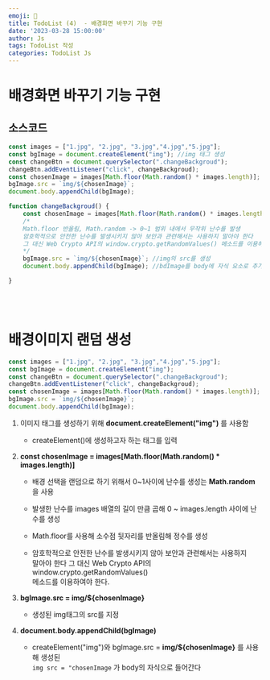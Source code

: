 ```yaml
---
emoji: 🧢
title: TodoList (4)  - 배경화면 바꾸기 기능 구현
date: '2023-03-28 15:00:00'
author: Js 
tags: TodoList 작성 
categories: TodoList Js 
---
```

# 배경화면 바꾸기 기능 구현 

## 소스코드 


```js
const images = ["1.jpg", "2.jpg", "3.jpg","4.jpg","5.jpg"];
const bgImage = document.createElement("img"); //img 태그 생성 
const changeBtn = document.querySelector(".changeBackgroud");
changeBtn.addEventListener("click", changeBackgroud);
const chosenImage = images[Math.floor(Math.random() * images.length)];
bgImage.src = `img/${chosenImage}`;
document.body.appendChild(bgImage);

function changeBackgroud() {
    const chosenImage = images[Math.floor(Math.random() * images.length)];
    /*
    Math.floor 반올림, Math.random -> 0~1 범위 내에서 무작위 난수를 발생
    암호학적으로 안전한 난수를 발생시키지 않아 보안과 관련해서는 사용하지 말아야 한다 
    그 대신 Web Crypto API의 window.crypto.getRandomValues() 메소드를 이용하여야 한다.
    */
    bgImage.src = `img/${chosenImage}`; //img의 src를 생성
    document.body.appendChild(bgImage); //bdImage를 body에 자식 요소로 추가한다 

}

```
<br>
<br>

# 배경이미지 랜덤 생성

```js
const images = ["1.jpg", "2.jpg", "3.jpg","4.jpg","5.jpg"];
const bgImage = document.createElement("img");
const changeBtn = document.querySelector(".changeBackgroud");
changeBtn.addEventListener("click", changeBackgroud);
const chosenImage = images[Math.floor(Math.random() * images.length)];
bgImage.src = `img/${chosenImage}`;
document.body.appendChild(bgImage);
```

1. 이미지 태그를 생성하기 위해 **document.createElement("img")** 를 사용함   
     
    + createElement()에 생성하고자 하는 태그를 입력 
   
2. **const chosenImage = images[Math.floor(Math.random() * images.length)]**   

    + 배경 선택을 랜덤으로 하기 위해서 0~1사이에 난수를 생성는 **Math.random**을 사용   

    + 발생한 난수를 images 배열의 길이 만큼 곱해 0 ~ images.length 사이에 난수를 생성   

    + Math.floor를 사용해 소수점 뒷자리를 반올림해 정수를 생성   

    + 암호학적으로 안전한 난수를 발생시키지 않아 보안과 관련해서는 사용하지   
       말아야 한다 그 대신 Web Crypto API의 window.crypto.getRandomValues()   
       메소드를 이용하여야 한다.   
   
3. **bgImage.src = img/${chosenImage}**     
   
    + 생성된 img태그의 src를 지정
     
4. **document.body.appendChild(bgImage)**    
     
     + createElement("img")와 bgImage.src = **img/${chosenImage}** 를 사용해 생성된      
     `img src = "chosenImage` 가  body의 자식으로 들어간다 


```toc

```